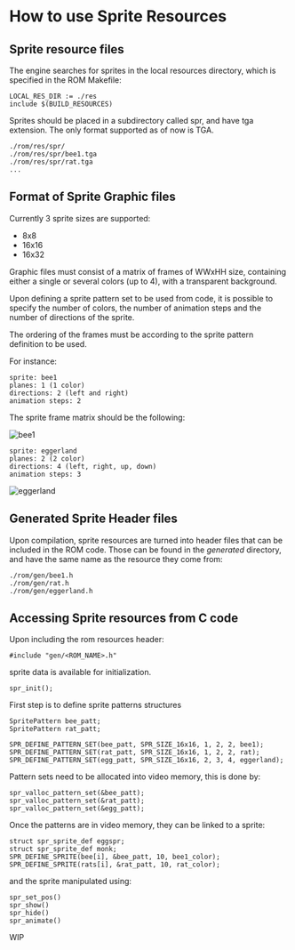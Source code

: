 # How to use Sprite Resources

## Sprite resource files

The engine searches for sprites in the local resources directory, which is specified in the ROM Makefile:

```
LOCAL_RES_DIR := ./res
include $(BUILD_RESOURCES)
```

Sprites should be placed in a subdirectory called spr, and have tga extension. The only format supported as of now is TGA.

```
./rom/res/spr/
./rom/res/spr/bee1.tga
./rom/res/spr/rat.tga
...
```

## Format of Sprite Graphic files

Currently 3 sprite sizes are supported:

* 8x8
* 16x16
* 16x32

Graphic files must consist of a matrix of frames of WWxHH size, containing
either a single or several colors (up to 4), with a transparent background.

Upon defining a sprite pattern set to be used from code, it is possible to
specify the number of colors, the number of animation steps and the number of
directions of the sprite.

The ordering of the frames must be according to the sprite pattern definition to be used.

For instance:

```
sprite: bee1
planes: 1 (1 color)
directions: 2 (left and right)
animation steps: 2
```

The sprite frame matrix should be the following:

![bee1](https://raw.githubusercontent.com/retrodeluxe/rlengine-msx1/master/docs/bee1.png)

```
sprite: eggerland
planes: 2 (2 color)
directions: 4 (left, right, up, down)
animation steps: 3
```

![eggerland](https://raw.githubusercontent.com/retrodeluxe/rlengine-msx1/master/docs/eggerland.png)


## Generated Sprite Header files

Upon compilation, sprite resources are turned into header files that can be
included in the ROM code. Those can be found in the *generated* directory,
and have the same name as the resource they come from:

```
./rom/gen/bee1.h
./rom/gen/rat.h
./rom/gen/eggerland.h
```

## Accessing Sprite resources from C code

Upon including the rom resources header:

```
#include "gen/<ROM_NAME>.h"
```

sprite data is available for initialization.

```
spr_init();
```

First step is to define sprite patterns structures


```
SpritePattern bee_patt;
SpritePattern rat_patt;

SPR_DEFINE_PATTERN_SET(bee_patt, SPR_SIZE_16x16, 1, 2, 2, bee1);
SPR_DEFINE_PATTERN_SET(rat_patt, SPR_SIZE_16x16, 1, 2, 2, rat);
SPR_DEFINE_PATTERN_SET(egg_patt, SPR_SIZE_16x16, 2, 3, 4, eggerland);
```

Pattern sets need to be allocated into video memory, this is done by:

```
spr_valloc_pattern_set(&bee_patt);
spr_valloc_pattern_set(&rat_patt);
spr_valloc_pattern_set(&egg_patt);
```

Once the patterns are in video memory, they can be linked to a sprite:

```
struct spr_sprite_def eggspr;
struct spr_sprite_def monk;
SPR_DEFINE_SPRITE(bee[i], &bee_patt, 10, bee1_color);
SPR_DEFINE_SPRITE(rats[i], &rat_patt, 10, rat_color);
```

and the sprite manipulated using:

```
spr_set_pos()
spr_show()
spr_hide()
spr_animate()
```

WIP
